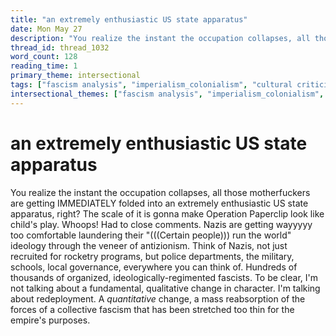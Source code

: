 ```yaml
---
title: "an extremely enthusiastic US state apparatus"
date: Mon May 27
description: "You realize the instant the occupation collapses, all those motherfuckers are getting IMMEDIATELY folded into an extremely enthusiastic US state apparatus,..."
thread_id: thread_1032
word_count: 128
reading_time: 1
primary_theme: intersectional
tags: ["fascism analysis", "imperialism_colonialism", "cultural criticism", "organizational theory"]
intersectional_themes: ["fascism analysis", "imperialism_colonialism", "cultural criticism", "organizational theory"]
---
```


# an extremely enthusiastic US state apparatus

You realize the instant the occupation collapses, all those motherfuckers are getting IMMEDIATELY folded into an extremely enthusiastic US state apparatus, right? The scale of it is gonna make Operation Paperclip look like child's play. Whoops! Had to close comments. Nazis are getting wayyyyy too comfortable laundering their "(((Certain people))) run the world" ideology through the veneer of antizionism. Think of Nazis, not just recruited for rocketry programs, but police departments, the military, schools, local governance, everywhere you can think of. Hundreds of thousands of organized, ideologically-regimented fascists. To be clear, I'm not talking about a fundamental, qualitative change in character. I'm talking about redeployment. A *quantitative* change, a mass reabsorption of the forces of a collective fascism that has been stretched too thin for the empire's purposes.